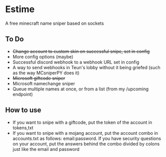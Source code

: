 # Estime
A free minecraft name sniper based on sockets

## To Do
- ~~Change account to custom skin on successful snipe, set in config~~
- More config options (maybe)
- Successful discord webhook to a webhook URL set in config
- A way to send webhooks in Teun's lobby without it being griefed (such as the way MCsniperPY does it)
- ~~Microsoft giftcode sniper~~
- Microsoft namechange sniper
- Queue multiple names at once, or from a list (from my /upcoming endpoint)

## How to use
- If you want to snipe with a giftcode, put the token of the account in tokens,txt
- If you want to snipe with a mojang account, put the account combo in accounts.txt as follows: email:password. If you have security questions on your account, put the answers behind the combo divided by colons just like the email and password
